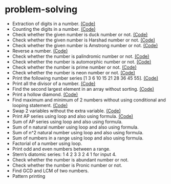 # problem-solving

- Extraction of digits in a number. [(Code)](https://github.com/sandyg6/problem-solving/tree/main/01)
- Counting the digits in a number. [(Code)](https://github.com/sandyg6/problem-solving/tree/main/02)
- Check whether the given number is duck number or not. [(Code)](https://github.com/sandyg6/problem-solving/tree/main/03)
- Check whether the given number is Harshad number or not. [(Code)](https://github.com/sandyg6/problem-solving/tree/main/04)
- Check whether the given number is Amstrong number or not. [(Code)](https://github.com/sandyg6/problem-solving/tree/main/05)
- Reverse a number. [(Code)](https://github.com/sandyg6/problem-solving/tree/main/06)
- Check whether the number is palindromic number or not. [(Code)](https://github.com/sandyg6/problem-solving/tree/main/07)
- Check whether the number is automorphic number or not. [(Code)](https://github.com/sandyg6/problem-solving/tree/main/08)
- Check whether the number is prime number or not. [(Code)](https://github.com/sandyg6/problem-solving/tree/main/09)
- Check whether the number is neon number or not. [(Code)](https://github.com/sandyg6/problem-solving/tree/main/10)
- Print the following number series [1 3 6 10 15 21 28 36 45 55]. [(Code)](https://github.com/sandyg6/problem-solving/tree/main/11)
- Print all the divisor of a number. [(Code)](https://github.com/sandyg6/problem-solving/tree/main/12)
- Find the second largest element in an array without sorting. [(Code)](https://github.com/sandyg6/problem-solving/tree/main/13)
- Print a hollow diamond. [(Code)](https://github.com/sandyg6/problem-solving/tree/main/14)
- Find maximum and minimum of 2 numbers without using conditional and looping statement. [(Code)](https://github.com/sandyg6/problem-solving/tree/main/15)
- Swap 2 variables without the extra variable. [(Code)](https://github.com/sandyg6/problem-solving/tree/main/16)
- Print AP series using loop and also using formula. [(Code)](https://github.com/sandyg6/problem-solving/tree/main/17)
- Sum of AP series using loop and also using formula.
- Sum of n natural number using loop and also using formula.
- Sum of n^2 natural number using loop and also using formula.
- Sum of numbers in a range using loop and also using formula.
- Factorial of a number using loop.
- Print odd and even numbers between a range.
- Stern’s diatomic series: 1 4 2 3 3 2 4 1 for input 4.
-  Check whether the number is abundant number or not.
-  Check whether the number is Pronic number or not.
-  Find GCD and LCM of two numbers.
-  Pattern printing
